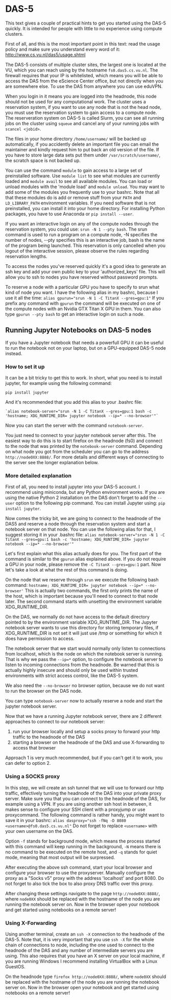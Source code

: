 # DAS-5

This text gives a couple of practical hints to get you started using the
DAS-5 quickly. It is intended for people with little to no experience
using compute clusters.

First of all, and this is the most important point in this text: read
the usage policy and make sure you understand every word of it:
http://www.cs.vu.nl/das5/usage.shtml

The DAS-5 consists of multiple cluster sites, the largest one is located
at the VU, which you can reach using by the hostname
`fs0.das5.cs.vu.nl`. The firewall requires that your IP is whitelisted,
which means you will be able to access the DAS from the eScience Center
office, but not directly when you are somewhere else. To use the DAS
from anywhere you can use eduVPN.

When you login in it means you are logged into the headnode, this node
should not be used for any computational work. The cluster uses a
reservation system, if you want to use any node that is not the head
node, you must use the reservation system to gain access to a compute
node. The reserveration system on DAS-5 is called Slurm, you can see all
running jobs on the cluster using `squeue` and cancel any of your
running jobs with `scancel <jobid>`.

The files in your home directory `/home/username/` will be backed up
automatically, if you accidently delete an important file you can email
the maintainer and kindly request him to put back an old version of the
file. If you have to store large data sets put them under
`/var/scratch/username/`, the scratch space is not backed up.

You can use the command `module` to gain access to a large set of
preinstalled software. Use `module list` to see what modules are
currently loaded and `module avail` to see all available modules. You
can load or unload modules with the 'module load' and `module unload`.
You may want to add some of the modules you frequently use to your
bashrc. Note that all that these modules do is add or remove stuff from
your `PATH` and `LD_LIBRARY_PATH` environment variables. If you need
software that is not preinstalled, you can install it into your home
directory. For installing Python packages, you have to use Anaconda or
`pip install --user`.

If you want an interactive login on any of the compute nodes through the
reservation system, you could use: `srun -N 1 --pty bash`. The srun
command is used to run a program on a compute node, -N specifies the
number of nodes, --pty specifies this is an interactive job, bash is the
name of the program being launched. This reservation is only cancelled
when you logout of the interactive session, please observe the rules
regarding reservation lengths.

To access the nodes you've reserved quickly it's a good idea to generate
an ssh key and add your own public key to your 'authorized_keys' file.
This will allow you to ssh to nodes you have reserved without password
prompts.

To reserve a node with a particular GPU you have to specify to srun what
kind of node you want. I have the following alias in my bashrc, because
I use it all the time:
`alias gpurun="srun -N 1 -C TitanX --gres=gpu:1"`
If you prefix any command with `gpurun` the command will be executed on
one of the compute nodes with an Nvidia GTX Titan X GPU in them. You can
also type `gpurun --pty bash` to get an interactive login on such a
node.


## Running Jupyter Notebooks on DAS-5 nodes

If you have a Jupyter notebook that needs a powerfull GPU it can be
useful to run the notebook not on your laptop, but on a GPU-equipped
DAS-5 node instead.

### How to set it up

It can be a bit tricky to get this to work. In short, what you need is
to install jupyter, for example using the following command:
```
pip install jupyter
```
And it's recommended that you add this alias to your .bashrc file:
```
`alias notebook-server="srun -N 1 -C TitanX --gres=gpu:1 bash -c 'hostname; XDG_RUNTIME_DIR= jupyter notebook --ip=* --no-browser'"`
```
Now you can start the server with the command ``notebook-server``.

You just need to connect to your jupyter notebook server after this.
The easiest way to do this is to start firefox on the headnode (fs0) and connect to the node that was printed by the ``notebook-server`` command. Depending on what node you got from the scheduler you can go to the address ``http://node0XX:8888/``. For more details and different ways of connecting to the server see the longer explanation below.

### More detailed explanation

First of all, you need to install jupyter into your DAS-5 account. I
recommend using miniconda, but any Python environment works. If you are
using the native Python 2 installation on the DAS don't forget to add
the `--user` option to the following pip command. You can install
Jupyter using: `pip install jupyter`.

Now comes the tricky bit, we are going to connect to the headnode of the DAS5 and reserve
a node through the reservation system and start a notebook server on that node.
You can use the following alias for that, I suggest storing it in your .bashrc file:
`alias notebook-server="srun -N 1 -C TitanX --gres=gpu:1 bash -c 'hostname; XDG_RUNTIME_DIR= jupyter notebook --ip=* --no-browser'"`

Let's first explain what this alias actually does for you.
The first part of the command is similar to the `gpurun` alias explained above. If you
do not require a GPU in your node, please remove the `-C TitanX --gres=gpu:1` part.
Now let's take a look at what the rest of this command is doing.

On the node that we reserve through `srun` we execute the following bash command:
`hostname; XDG_RUNTIME_DIR= jupyter notebook --ip=* --no-browser'`
This is actually two commands, the first only prints the name of the host,
which is important because you'll need to connect to that node later. The
second command starts with unsetting the environment variable XDG_RUNTIME_DIR.

On the DAS, we normally do not have access to the default directory
pointed to by the environment variable XDG_RUNTIME_DIR. The Jupyter notebook
server wants to use this directory for storing temporary files, if
XDG_RUNTIME_DIR is not set it will just use /tmp or something for
which it does have permission to access.

The notebook server that we start would normally only listen to
connections from localhost, which is the node on which the notebook
server is running. That is why we pass the `--ip=*` option, to configure the
notebook server to listen to incoming connections from the headnode. Be warned
that this is actually highly insecure and should only be used within trusted
environments with strict access control, like the DAS-5 system.

We also need the ``--no-browser`` no browser option, because we do not want to run the browser on the DAS node.

You can type ``notebook-server`` now to actually reserve a node and start the jupyter notebook server.

Now that we have a running Jupyter notebook server, there are 2 different approaches to connect to our notebook server:
  1. run your browser locally and setup a socks proxy to forward your http traffic to the headnode of the DAS
  2. starting a browser on the headnode of the DAS and use X-forwarding to access that browser

Approach 1 is very much recommended, but if you can't get it to work, you can defer to option 2.

### Using a SOCKS proxy

In this step, we will create an ssh tunnel that we will use to forward
our http traffic, effectively turning the headnode of the DAS into your
private proxy server. Make sure you that you can connect to the headnode
of the DAS, for example using a VPN.
If you are using another ssh host in between, it makes sense to configure your SSH client with a proxyjump or use proxycommand.
The following command is rather handy, you might want to
save it in your bashrc:
`` alias dasproxy="ssh -fNq -D 8080 <username>@fs0.das5.cs.vu.nl" ``
Do not forget to replace `<username>` with your own username on the DAS.

Option `-f` stands for background mode, which means the process started with this command will keep running in the background, `-N` means there is no command to be executed on the remote host, and `-q` stands for quiet mode, meaning that most output will be surpressed.

After executing the above ssh command, start your local browser and
configure your browser to use the proxyserver. Manually configure the proxy
as a "Socks v5" proxy with the address 'localhost' and port 8080.
Do not forget to also tick the box to also proxy DNS traffic over this proxy.

After changing these settings navigate to the page `http://node0XX:8888/`,
where `node0XX` should be replaced with the hostname of the node you
are running the notebook server on. Now in the browser open your
notebook and get started using notebooks on a remote server!

### Using X-Forwarding

Using another terminal, create an `ssh -X` connection to the headnode of
the DAS-5. Note that, it is very important that you use `ssh -X` for the
whole chain of connections to node, including the one used to connect to
the headnode of the DAS and any number of intermediate servers you are
using. This also requires that you have an X server on your local
machine, if you are running Windows I recommend installing VirtualBox
with a Linux GuestOS.

On the headnode type `firefox http://node0XX:8888/`, where `node0XX`
should be replaced with the hostname of the node you are running the
notebook server on. Now in the browser open your notebook and get
started using notebooks on a remote server!

